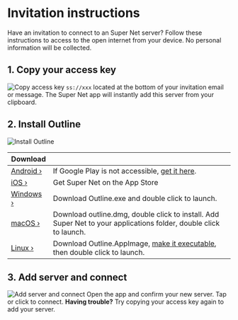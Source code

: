 # Invitation instructions

Have an invitation to connect to an Super Net server? Follow these instructions to access to the open internet from your device. No personal information will be collected.

## 1. Copy your access key
![Copy access key](resources/invitation_instructions_001.png "Copy your access key")
`ss://xxx` located at the bottom of your invitation email or message. The Super Net app will instantly add this server from your clipboard.


## 2. Install Outline
![Install Outline](resources/invitation_instructions_002.png "Install Outline")

|Download|  |
| ------------- | ------------- |
| [Android ›](https://play.google.com/store/apps/details?id=org.outline.android.client) | If Google Play is not accessible, [get it here](https://github.com/Jigsaw-Code/outline-releases/blob/master/client/Outline.apk?raw=true). |
| [iOS ›](https://itunes.apple.com/app/outline-app/id1356177741) | Get Super Net on the App Store |
| [Windows ›](https://s3.amazonaws.com/outline-releases/client/Outline-Client.exe) | Download Outline.exe and double click to launch. |
| [macOS ›](https://itunes.apple.com/app/outline-app/id1356178125) | Download outline.dmg, double click to install. Add Super Net to your applications folder, double click to launch. |
| [Linux ›]( https://s3.amazonaws.com/outline-releases/client/Outline-Client.AppImage) | Download Outline.AppImage, [make it executable](https://docs.appimage.org/introduction/quickstart.html), then double click to launch. |


## 3. Add server and connect
![Add server and connect](resources/invitation_instructions_003.png "Add server and connect")
Open the app and confirm your new server. Tap or click to connect.
**Having trouble?** Try copying your access key again to add your server.
